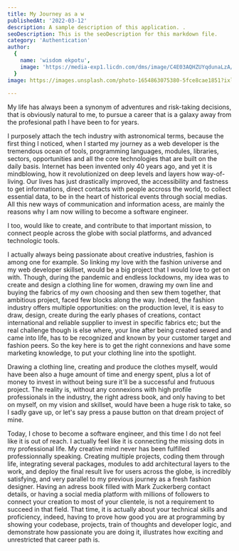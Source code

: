 ```yaml
---
title: My Journey as a w
publishedAt: '2022-03-12'
description: A sample description of this application. .
seoDescription: This is the seoDescription for this markdown file.
category: 'Authentication'
author:
  {
    name: 'wisdom ekpotu',
    image: 'https://media-exp1.licdn.com/dms/image/C4E03AQHZUYqdunaLzA/profile-displayphoto-shrink_200_200/0/1655124268576?e=1661385600&v=beta&t=12k6HwUxtomaJ_fLEmI5rw0oihKSydkup2U7y5-o0qA',
  }
image: https://images.unsplash.com/photo-1654863075380-5fce8cae1851?ixlib=rb-1.2.1&ixid=MnwxMjA3fDB8MHx0b3BpYy1mZWVkfDMyfGJvOGpRS1RhRTBZfHxlbnwwfHx8fA%3D%3D&auto=format&fit=crop&w=500&q=60'
  
---
```

My life  has always been a synonym of adventures and risk-taking decisions, that is obviously natural to me,
to pursue a career that is a galaxy away from the profesional path I have been to for years.

I purposely attach the tech industry with astronomical terms, because the first thing I noticed, when I started my journey as a web developer is the tremendous ocean of tools, programming languages, modules, libraries, sectors, opportunities and all the core technologies that are built on the daily basis. Internet has been invented only 40 years ago, and yet it is mindblowing, how it revolutionized on deep levels and layers how way-of-living.
Our lives has just drastically improved, the accessibility and fastness to get informations, direct contacts with people accross the world, to collect essential data, to be in the heart of historical events through social medias. All this new ways of communication and information acess, are mainly the reasons why I am now willing to become a software engineer.

I too, would like to create, and contribute to that important mission, to connect people across the globe with social platforms, and advanced technologic tools.

I actually always being passionate about creative industries, fashion is among one for example. So linking my love with the fashion universe and my web developer skillset, would be a big project that I would love to get on with. Though, during the pandemic and endless lockdowns, my idea was to create and design a clothing line for women, drawing my own line and buying the fabrics of my own choosing and then sew them together, that ambitious project, faced few blocks along the way. Indeed, the fashion industry offers multiple opportunities: on the production level, it is easy to draw, design, create during the early phases of creations, contact international and reliable supplier to invest in specific fabrics etc; but the real challenge though is else where, your line after being created sewed and came into life, has to be recognized and known by your customer target and fashion peers. So the key here is to get the right connexions and have some marketing knowledge, to put your clothing line into the spotlight.
  
Drawing a clothing line, creating and produce the clothes myself, would have been also a huge amount of time and energy spent, plus a lot of money to invest in without being sure it'll be a successful and frutuous project. The reality is, without any connexions with high profile professionals in the industry, the right adress book, and only having to bet on myself, on my vision and skillset, would have been a huge risk to take, so I sadly gave up, or let's say press a pause button on that dream project of mine. 

Today, I chose to become a software engineer, and this time I do not feel like it is out of reach. I actually feel like it is connecting the missing dots in my professional life. My creative mind never has been fulfilled professionnally speaking. Creating multiple projects, coding them through life, integrating several packages, modules to add architectural layers to the work, and deploy the final result live for users across the globe, is incredibly satisfying, and very parallel to my previous journey as a fresh fashion designer. Having an adress book filled with Mark Zuckerberg contact details, or having a social media platform with millions of followers to connect your creation to most of your clientele, is not a requirement to succeed in that field. That time, it is actually about your technical skills and proficiency, indeed, having to prove how good you are at programming by showing your codebase, projects, train of thoughts and developer logic, and demonstrate how passionate you are doing it, illustrates how exciting and unrestricted that career path is. 


